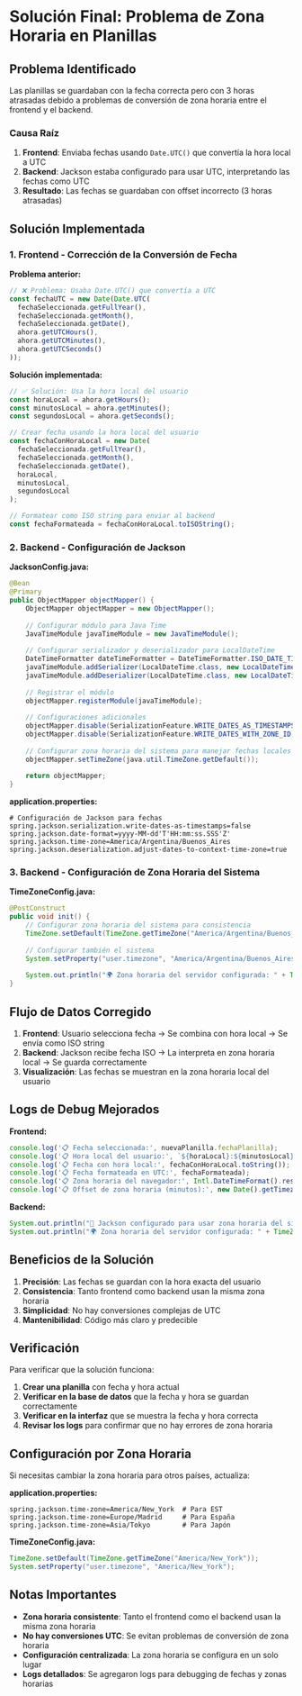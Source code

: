 # Solución Final: Problema de Zona Horaria en Planillas

## Problema Identificado

Las planillas se guardaban con la fecha correcta pero con 3 horas atrasadas debido a problemas de conversión de zona horaria entre el frontend y el backend.

### Causa Raíz

1. **Frontend**: Enviaba fechas usando `Date.UTC()` que convertía la hora local a UTC
2. **Backend**: Jackson estaba configurado para usar UTC, interpretando las fechas como UTC
3. **Resultado**: Las fechas se guardaban con offset incorrecto (3 horas atrasadas)

## Solución Implementada

### 1. Frontend - Corrección de la Conversión de Fecha

**Problema anterior:**
```javascript
// ❌ Problema: Usaba Date.UTC() que convertía a UTC
const fechaUTC = new Date(Date.UTC(
  fechaSeleccionada.getFullYear(),
  fechaSeleccionada.getMonth(),
  fechaSeleccionada.getDate(),
  ahora.getUTCHours(),
  ahora.getUTCMinutes(),
  ahora.getUTCSeconds()
));
```

**Solución implementada:**
```javascript
// ✅ Solución: Usa la hora local del usuario
const horaLocal = ahora.getHours();
const minutosLocal = ahora.getMinutes();
const segundosLocal = ahora.getSeconds();

// Crear fecha usando la hora local del usuario
const fechaConHoraLocal = new Date(
  fechaSeleccionada.getFullYear(),
  fechaSeleccionada.getMonth(),
  fechaSeleccionada.getDate(),
  horaLocal,
  minutosLocal,
  segundosLocal
);

// Formatear como ISO string para enviar al backend
const fechaFormateada = fechaConHoraLocal.toISOString();
```

### 2. Backend - Configuración de Jackson

**JacksonConfig.java:**
```java
@Bean
@Primary
public ObjectMapper objectMapper() {
    ObjectMapper objectMapper = new ObjectMapper();
    
    // Configurar módulo para Java Time
    JavaTimeModule javaTimeModule = new JavaTimeModule();
    
    // Configurar serializador y deserializador para LocalDateTime
    DateTimeFormatter dateTimeFormatter = DateTimeFormatter.ISO_DATE_TIME;
    javaTimeModule.addSerializer(LocalDateTime.class, new LocalDateTimeSerializer(dateTimeFormatter));
    javaTimeModule.addDeserializer(LocalDateTime.class, new LocalDateTimeDeserializer(dateTimeFormatter));
    
    // Registrar el módulo
    objectMapper.registerModule(javaTimeModule);
    
    // Configuraciones adicionales
    objectMapper.disable(SerializationFeature.WRITE_DATES_AS_TIMESTAMPS);
    objectMapper.disable(SerializationFeature.WRITE_DATES_WITH_ZONE_ID);
    
    // Configurar zona horaria del sistema para manejar fechas locales correctamente
    objectMapper.setTimeZone(java.util.TimeZone.getDefault());
    
    return objectMapper;
}
```

**application.properties:**
```properties
# Configuración de Jackson para fechas
spring.jackson.serialization.write-dates-as-timestamps=false
spring.jackson.date-format=yyyy-MM-dd'T'HH:mm:ss.SSS'Z'
spring.jackson.time-zone=America/Argentina/Buenos_Aires
spring.jackson.deserialization.adjust-dates-to-context-time-zone=true
```

### 3. Backend - Configuración de Zona Horaria del Sistema

**TimeZoneConfig.java:**
```java
@PostConstruct
public void init() {
    // Configurar zona horaria del sistema para consistencia
    TimeZone.setDefault(TimeZone.getTimeZone("America/Argentina/Buenos_Aires"));
    
    // Configurar también el sistema
    System.setProperty("user.timezone", "America/Argentina/Buenos_Aires");
    
    System.out.println("🌍 Zona horaria del servidor configurada: " + TimeZone.getDefault().getID());
}
```

## Flujo de Datos Corregido

1. **Frontend**: Usuario selecciona fecha → Se combina con hora local → Se envía como ISO string
2. **Backend**: Jackson recibe fecha ISO → La interpreta en zona horaria local → Se guarda correctamente
3. **Visualización**: Las fechas se muestran en la zona horaria local del usuario

## Logs de Debug Mejorados

**Frontend:**
```javascript
console.log('📋 Fecha seleccionada:', nuevaPlanilla.fechaPlanilla);
console.log('📋 Hora local del usuario:', `${horaLocal}:${minutosLocal}:${segundosLocal}`);
console.log('📋 Fecha con hora local:', fechaConHoraLocal.toString());
console.log('📋 Fecha formateada en UTC:', fechaFormateada);
console.log('📋 Zona horaria del navegador:', Intl.DateTimeFormat().resolvedOptions().timeZone);
console.log('📋 Offset de zona horaria (minutos):', new Date().getTimezoneOffset());
```

**Backend:**
```java
System.out.println("🔧 Jackson configurado para usar zona horaria del sistema: " + java.util.TimeZone.getDefault().getID());
System.out.println("🌍 Zona horaria del servidor configurada: " + TimeZone.getDefault().getID());
```

## Beneficios de la Solución

1. **Precisión**: Las fechas se guardan con la hora exacta del usuario
2. **Consistencia**: Tanto frontend como backend usan la misma zona horaria
3. **Simplicidad**: No hay conversiones complejas de UTC
4. **Mantenibilidad**: Código más claro y predecible

## Verificación

Para verificar que la solución funciona:

1. **Crear una planilla** con fecha y hora actual
2. **Verificar en la base de datos** que la fecha y hora se guardan correctamente
3. **Verificar en la interfaz** que se muestra la fecha y hora correcta
4. **Revisar los logs** para confirmar que no hay errores de zona horaria

## Configuración por Zona Horaria

Si necesitas cambiar la zona horaria para otros países, actualiza:

**application.properties:**
```properties
spring.jackson.time-zone=America/New_York  # Para EST
spring.jackson.time-zone=Europe/Madrid     # Para España
spring.jackson.time-zone=Asia/Tokyo        # Para Japón
```

**TimeZoneConfig.java:**
```java
TimeZone.setDefault(TimeZone.getTimeZone("America/New_York"));
System.setProperty("user.timezone", "America/New_York");
```

## Notas Importantes

- **Zona horaria consistente**: Tanto el frontend como el backend usan la misma zona horaria
- **No hay conversiones UTC**: Se evitan problemas de conversión de zona horaria
- **Configuración centralizada**: La zona horaria se configura en un solo lugar
- **Logs detallados**: Se agregaron logs para debugging de fechas y zonas horarias









